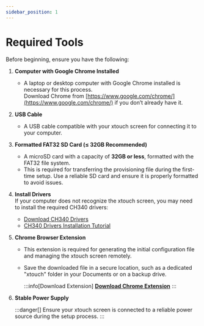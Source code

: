 ```yaml
---
sidebar_position: 1
---
```


# Required Tools

Before beginning, ensure you have the following:

1. **Computer with Google Chrome Installed**

   - A laptop or desktop computer with Google Chrome installed is necessary for this process.  
     Download Chrome from [https://www.google.com/chrome/](https://www.google.com/chrome/) if you don’t already have it.

2. **USB Cable**

   - A USB cable compatible with your xtouch screen for connecting it to your computer.

3. **Formatted FAT32 SD Card (≤ 32GB Recommended)**

   - A microSD card with a capacity of **32GB or less**, formatted with the FAT32 file system.
   - This is required for transferring the provisioning file during the first-time setup. Use a reliable SD card and ensure it is properly formatted to avoid issues.

4. **Install Drivers**  
   If your computer does not recognize the xtouch screen, you may need to install the required CH340 drivers:

   - [Download CH340 Drivers](https://www.wch.cn/download/CH341SER_ZIP.html)
   - [CH340 Drivers Installation Tutorial](https://learn.sparkfun.com/tutorials/how-to-install-ch340-drivers/all)

5. **Chrome Browser Extension**

   - This extension is required for generating the initial configuration file and managing the xtouch screen remotely.
   - Save the downloaded file in a secure location, such as a dedicated "xtouch" folder in your Documents or on a backup drive.

     :::info[Download Extension]
     **[Download Chrome Extension](required/chrome-extension)**
     :::

6. **Stable Power Supply**

   :::danger[]
   Ensure your xtouch screen is connected to a reliable power source during the setup process.
   :::

